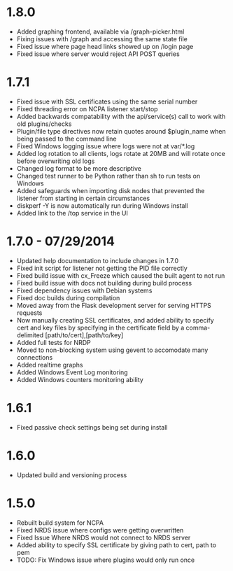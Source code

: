 1.8.0
==================
- Added graphing frontend, available via /graph-picker.html
- Fixing issues with /graph and accessing the same state file
- Fixed issue where page head links showed up on /login page
- Fixed issue where server would reject API POST queries

1.7.1
==================
- Fixed issue with SSL certificates using the same serial number
- Fixed threading error on NCPA listener start/stop
- Added backwards compatability with the api/service(s) call to work with old plugins/checks
- Plugin/file type directives now retain quotes around $plugin_name when being passed to the command line
- Fixed Windows logging issue where logs were not at var/*.log
- Added log rotation to all clients, logs rotate at 20MB and will rotate once before overwriting old logs
- Changed log format to be more descriptive
- Changed test runner to be Python rather than sh to run tests on Windows
- Added safeguards when importing disk nodes that prevented the listener from starting in certain circumstances
- diskperf -Y is now automatically run during Windows install
- Added link to the /top service in the UI

1.7.0 - 07/29/2014
==================
- Updated help documentation to include changes in 1.7.0
- Fixed init script for listener not getting the PID file correctly
- Fixed build issue with cx_Freeze which caused the built agent to not run
- Fixed build issue with docs not building during build process
- Fixed dependency issues with Debian systems
- Fixed doc builds during compilation
- Moved away from the Flask development server for serving HTTPS requests
- Now manually creating SSL certificates, and added ability to specify
  cert and key files by specifying in the certificate field by
  a comma-delimited [path/to/cert],[path/to/key]
- Added full tests for NRDP
- Moved to non-blocking system using gevent to accomodate many connections
- Added realtime graphs
- Added Windows Event Log monitoring
- Added Windows counters monitoring ability

1.6.1
==================
- Fixed passive check settings being set during install

1.6.0
==================
- Updated build and versioning process

1.5.0
==================
- Rebuilt build system for NCPA
- Fixed NRDS issue where configs were getting overwritten
- Fixed Issue Where NRDS would not connect to NRDS server
- Added ability to specify SSL certificate by giving path to cert, path to pem
- TODO: Fix Windows issue where plugins would only run once
